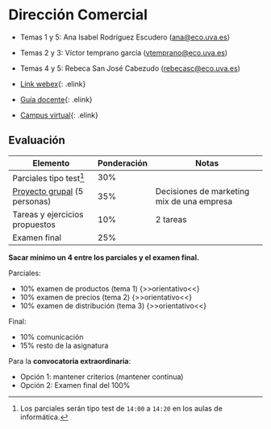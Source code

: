 # Dirección Comercial

- Temas 1 y 5: Ana Isabel Rodríguez Escudero (ana@eco.uva.es)
- Temas 2 y 3: Víctor temprano garcía (vtemprano@eco.uva.es)
- Temas 4 y 5: Rebeca San José Cabezudo (rebecasc@eco.uva.es)

- [Link webex](https://universidaddevalladolid.webex.com/meet/ana){: .elink}
- [Guía docente](https://campusvirtual.uva.es/pluginfile.php/1676292/mod_resource/content/1/Proyecto.Gu%C3%ADa%20Docente%20DCII%20ADE.20.21.pdf){: .elink}
- [Campus virtual](https://campusvirtual.uva.es/course/view.php?id=34230){: .elink}

## Evaluación

|Elemento|Ponderación|Notas|
|--|--|--|
|Parciales tipo test[^1]|30%|
|[Proyecto grupal](trabajo.md) (5 personas)|35%|Decisiones de marketing mix de una empresa
|Tareas y ejercicios propuestos|10%|2 tareas
|Examen final|25%|

**Sacar mínimo un 4 entre los parciales y el examen final.**

[^1]: Los parciales serán tipo test de `14:00` a `14:20` en los aulas de informática.

Parciales:

- 10% examen de productos (tema 1) {>>orientativo<<}
- 10% examen de precios (tema 2) {>>orientativo<<}
- 10% examen de distribución (tema 3) {>>orientativo<<}

Final:

- 10% comunicación
- 15% resto de la asignatura

Para la **convocatoria extraordinaria**:

- Opción 1: mantener criterios (mantener continua)
- Opción 2: Examen final del 100%
